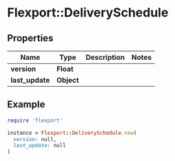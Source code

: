 # Flexport::DeliverySchedule

## Properties

| Name | Type | Description | Notes |
| ---- | ---- | ----------- | ----- |
| **version** | **Float** |  |  |
| **last_update** | **Object** |  |  |

## Example

```ruby
require 'flexport'

instance = Flexport::DeliverySchedule.new(
  version: null,
  last_update: null
)
```

